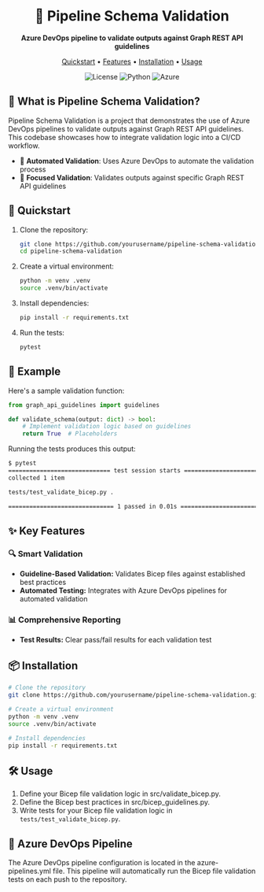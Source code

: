<div align="center">
  <h1>🎯 Pipeline Schema Validation</h1>
  
  <p align="center">
    <strong>Azure DevOps pipeline to validate outputs against Graph REST API guidelines</strong>
  </p>
  <p align="center">
    <a href="#-quickstart">Quickstart</a> •
    <a href="#-key-features">Features</a> •
    <a href="#-installation">Installation</a> •
    <a href="#%EF%B8%8F-usage">Usage</a>
  </p>
  <p align="center">
    <img alt="License" src="https://img.shields.io/badge/license-MIT-blue?style=for-the-badge">
    <img alt="Python" src="https://img.shields.io/badge/python-3.x-blue?style=for-the-badge">
    <img alt="Azure" src="https://img.shields.io/badge/azure-devops-0078D4?style=for-the-badge">
  </p>
</div>

## 🌟 What is Pipeline Schema Validation?

Pipeline Schema Validation is a project that demonstrates the use of Azure DevOps pipelines to validate outputs against Graph REST API guidelines. This codebase showcases how to integrate validation logic into a CI/CD workflow.

- 🤖 **Automated Validation**: Uses Azure DevOps to automate the validation process
- 🎯 **Focused Validation**: Validates outputs against specific Graph REST API guidelines

## 🚀 Quickstart

1. Clone the repository:
    ```sh
    git clone https://github.com/yourusername/pipeline-schema-validation.git
    cd pipeline-schema-validation
    ```

2. Create a virtual environment:
    ```sh
    python -m venv .venv
    source .venv/bin/activate
    ```

3. Install dependencies:
    ```sh
    pip install -r requirements.txt
    ```

4. Run the tests:
    ```sh
    pytest
    ```

## 📝 Example

Here's a sample validation function:

```python
from graph_api_guidelines import guidelines

def validate_schema(output: dict) -> bool:
    # Implement validation logic based on guidelines
    return True  # Placeholders
```

Running the tests produces this output:

```sh
$ pytest
============================= test session starts ==============================
collected 1 item

tests/test_validate_bicep.py .                                          [100%]

============================== 1 passed in 0.01s ===============================
```

## ✨ Key Features
### 🔍 Smart Validation
- **Guideline-Based Validation:** Validates Bicep files against established best practices
- **Automated Testing:** Integrates with Azure DevOps pipelines for automated validation
### 📊 Comprehensive Reporting
- **Test Results:** Clear pass/fail results for each validation test
## 📦 Installation
```bash
# Clone the repository
git clone https://github.com/yourusername/pipeline-schema-validation.git

# Create a virtual environment
python -m venv .venv
source .venv/bin/activate

# Install dependencies
pip install -r requirements.txt
```
## 🛠️ Usage
1. Define your Bicep file validation logic in src/validate_bicep.py.
2. Define the Bicep best practices in src/bicep_guidelines.py.
3. Write tests for your Bicep file validation logic in `tests/test_validate_bicep.py`.
## 🔧 Azure DevOps Pipeline
The Azure DevOps pipeline configuration is located in the azure-pipelines.yml file. This pipeline will automatically run the Bicep file validation tests on each push to the repository.
